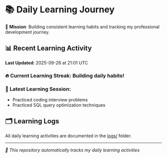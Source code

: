 # 📚 Daily Learning Journey

🎯 **Mission**: Building consistent learning habits and tracking my professional development journey.

## 📊 Recent Learning Activity

**Last Updated**: 2025-09-26 at 21:01 UTC

### 🔥 Current Learning Streak: Building daily habits!

### 📝 Latest Learning Session:
- Practiced coding interview problems
- Practiced SQL query optimization techniques

## 🗂️ Learning Logs

All daily learning activities are documented in the [logs/](./logs/) folder.

---
*🤖 This repository automatically tracks my daily learning activities*
